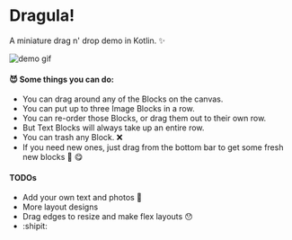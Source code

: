 # Dragula!

A miniature drag n' drop demo in Kotlin. :sparkles:

![demo gif](https://user-images.githubusercontent.com/7489058/28073790-d54a4040-6624-11e7-9c33-78a7e9241342.gif)

#### :smiling_imp: Some things you can do:
- You can drag around any of the Blocks on the canvas.
- You can put up to three Image Blocks in a row.
- You can re-order those Blocks, or drag them out to their own row.
- But Text Blocks will always take up an entire row.
- You can trash any Block. :x:
- If you need new ones, just drag from the bottom bar to get some fresh new blocks :bread: :yum:

#### TODOs

- Add your own text and photos :tada:
- More layout designs
- Drag edges to resize and make flex layouts :hushed:
- :shipit: